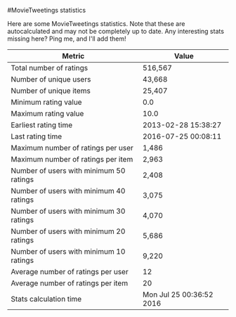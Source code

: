 #MovieTweetings statistics

Here are some MovieTweetings statistics. Note that these are autocalculated and may not be completely up to date. Any interesting stats missing here? Ping me, and I'll add them!

Metric | Value
--- | ---
Total number of ratings                 | 516,567
Number of unique users                  | 43,668
Number of unique items                  | 25,407
Minimum rating value                    | 0.0
Maximum rating value                    | 10.0
Earliest rating time                    | 2013-02-28 15:38:27
Last rating time                        | 2016-07-25 00:08:11
Maximum number of ratings per user      | 1,486
Maximum number of ratings per item      | 2,963
Number of users with minimum 50 ratings | 2,408
Number of users with minimum 40 ratings | 3,075
Number of users with minimum 30 ratings | 4,070
Number of users with minimum 20 ratings | 5,686
Number of users with minimum 10 ratings | 9,220
Average number of ratings per user      | 12
Average number of ratings per item      | 20
Stats calculation time                  | Mon Jul 25 00:36:52 2016

